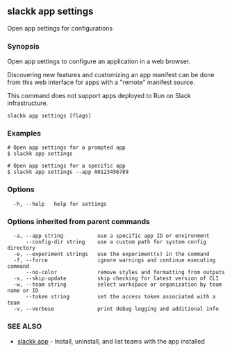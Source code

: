 ## slackk app settings

Open app settings for configurations

### Synopsis

Open app settings to configure an application in a web browser.

Discovering new features and customizing an app manifest can be done from this
web interface for apps with a "remote" manifest source.

This command does not support apps deployed to Run on Slack infrastructure.

```
slackk app settings [flags]
```

### Examples

```
# Open app settings for a prompted app
$ slackk app settings

# Open app settings for a specific app
$ slackk app settings --app A0123456789
```

### Options

```
  -h, --help   help for settings
```

### Options inherited from parent commands

```
  -a, --app string           use a specific app ID or environment
      --config-dir string    use a custom path for system config directory
  -e, --experiment strings   use the experiment(s) in the command
  -f, --force                ignore warnings and continue executing command
      --no-color             remove styles and formatting from outputs
  -s, --skip-update          skip checking for latest version of CLI
  -w, --team string          select workspace or organization by team name or ID
      --token string         set the access token associated with a team
  -v, --verbose              print debug logging and additional info
```

### SEE ALSO

* [slackk app](slackk_app.md)	 - Install, uninstall, and list teams with the app installed

